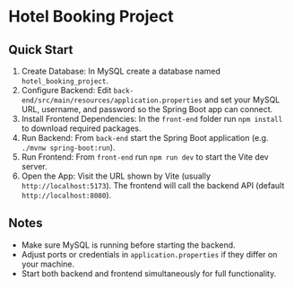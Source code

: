 # Hotel Booking Project

## Quick Start

1. Create Database: In MySQL create a database named `hotel_booking_project`.
2. Configure Backend: Edit `back-end/src/main/resources/application.properties` and set your MySQL URL, username, and password so the Spring Boot app can connect.
3. Install Frontend Dependencies: In the `front-end` folder run `npm install` to download required packages.
4. Run Backend: From `back-end` start the Spring Boot application (e.g. `./mvnw spring-boot:run`).
5. Run Frontend: From `front-end` run `npm run dev` to start the Vite dev server.
6. Open the App: Visit the URL shown by Vite (usually `http://localhost:5173`). The frontend will call the backend API (default `http://localhost:8080`).

## Notes

- Make sure MySQL is running before starting the backend.
- Adjust ports or credentials in `application.properties` if they differ on your machine.
- Start both backend and frontend simultaneously for full functionality.
